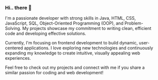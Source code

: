 ### Hi.. there 👋

I'm a passionate developer with strong skills in Java, HTML, CSS, JavaScript, SQL, Object-Oriented Programming (OOP), and Problem-Solving. My projects showcase my commitment to writing clean, efficient code and developing effective solutions.

Currently, I'm focusing on frontend development to build dynamic, user-centered applications. I love exploring new technologies and continuously expanding my knowledge to create intuitive, visually appealing web experiences.

Feel free to check out my projects and connect with me if you share a similar passion for coding and web development!

